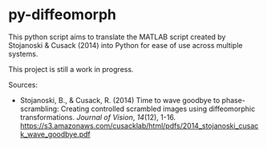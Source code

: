 # py-diffeomorph

This python script aims to translate the MATLAB script created by Stojanoski & Cusack (2014) into Python for ease of use across multiple systems.

This project is still a work in progress.

Sources:
* Stojanoski, B., & Cusack, R. (2014) Time to wave goodbye to phase-scrambling: Creating controlled scrambled images using diffeomorphic transformations. *Journal of Vision*, *14*(12), 1-16. <https://s3.amazonaws.com/cusacklab/html/pdfs/2014_stojanoski_cusack_wave_goodbye.pdf>
